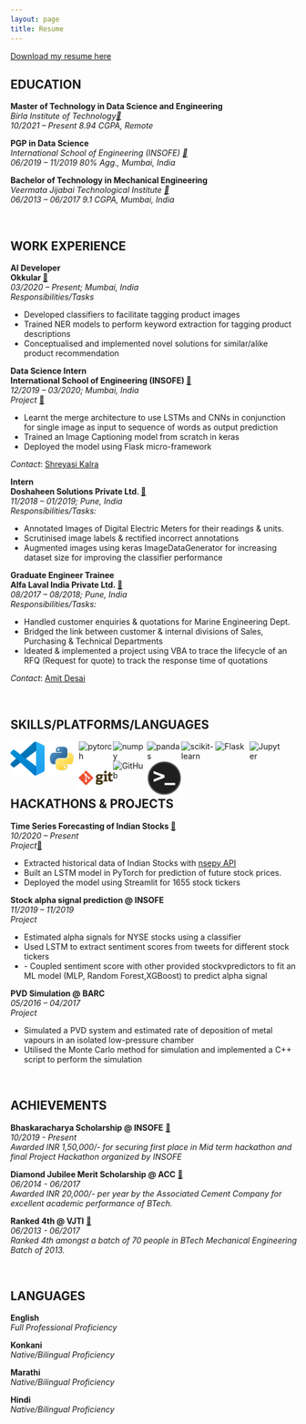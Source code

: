 ```yaml
---
layout: page
title: Resume
---
```


<a href="https://drive.google.com/file/d/1maJGA3u6bTfKOyqoMBxiFwFwtmHVj2Ak/view" target="_blank">Download my resume here</a>

## EDUCATION

<p>
<b>Master of Technology in Data Science and Engineering</b><br>
<i>Birla Institute of Technology<a href="https://www.bits-pilani.ac.in/" target="_blank">🔗</a></i><br>
<i>10/2021 – Present 8.94 CGPA, Remote</i></p>

<p>
<b>PGP in Data Science</b><br>
<i>International School of Engineering (INSOFE) <a href="https://www.insofe.edu.in/" target="_blank">🔗</a></i><br>
<i>06/2019 – 11/2019 80% Agg., Mumbai, India</i></p>

<p>
<b>Bachelor of Technology in Mechanical Engineering</b><br>
<i>Veermata Jijabai Technological Institute <a href="http://vjti.ac.in/" target="_blank">🔗</a></i><br>
<i>06/2013 – 06/2017 9.1 CGPA, Mumbai, India</i></p><br>

## WORK EXPERIENCE

<p>
<b>AI Developer</b><br>
<b>Okkular <a href="https://www.okkular.io/" target="_blank">🔗</a></b><br>
<i>03/2020 – Present; Mumbai, India</i><br>
<i>Responsibilities/Tasks</i><br>
<ul>
<li>Developed classifiers to facilitate tagging product images</li>
<li>Trained NER models to perform keyword extraction for tagging product descriptions</li>
<li>Conceptualised and implemented novel solutions for similar/alike product recommendation</li>
</ul>
</p>

<p>
<b>Data Science Intern</b><br>
<b>International School of Engineering (INSOFE) <a href="https://www.insofe.edu.in/" target="_blank">🔗</a></b><br>
<i>12/2019 – 03/2020; Mumbai, India</i><br>
<i>Project</i> <a href="https://github.com/ElisonSherton/Image_Captioning" target="_blank">🔗</a><br>
<ul>
<li>Learnt the merge architecture to use LSTMs and CNNs in conjunction for single image as input to sequence of words as output prediction</li>
<li>Trained an Image Captioning model from scratch in keras</li>
<li>Deployed the model using Flask micro-framework</li>
</ul>
<i>Contact</i>: <a href="https://in.linkedin.com/in/shreyasi-kalra-36a43511b" target="_blank">Shreyasi Kalra</a>
</p>

<p>
<b>Intern</b><br>
<b>Doshaheen Solutions Private Ltd. <a href="https://www.doshaheen.com/" target="_blank">🔗</a></b><br>
<i>11/2018 – 01/2019; Pune, India</i><br>
<i>Responsibilities/Tasks:</i>
<ul>
<li>Annotated Images of Digital Electric Meters for their readings & units.</li>
<li>Scrutinised image labels & rectified incorrect annotations</li>
<li>Augmented images using keras ImageDataGenerator for increasing dataset size for improving the classifier performance</li>
</ul>
</p>

<p>
<b>Graduate Engineer Trainee</b><br>
<b>Alfa Laval India Private Ltd. <a href="https://www.alfalaval.in/" target="_blank">🔗</a></b><br>
<i>08/2017 – 08/2018; Pune, India</i><br>
<i>Responsibilities/Tasks:</i>
<ul>
<li>Handled customer enquiries & quotations for Marine
Engineering Dept.</li>
<li>Bridged the link between customer & internal divisions of Sales, Purchasing & Technical Departments</li>
<li>Ideated & implemented a project using VBA to trace the lifecycle of an RFQ (Request for quote) to track the response time of quotations</li>
</ul>
<i>Contact</i>: <a href="https://in.linkedin.com/in/amit-desai-b402a015" target="_blank">Amit Desai</a>
</p><br>

## SKILLS/PLATFORMS/LANGUAGES

<img align="left" alt="Visual Studio Code" width="60px" src="https://raw.githubusercontent.com/github/explore/80688e429a7d4ef2fca1e82350fe8e3517d3494d/topics/visual-studio-code/visual-studio-code.png" />
<img align="left" alt="Git" width="60px" src="https://raw.githubusercontent.com/github/explore/80688e429a7d4ef2fca1e82350fe8e3517d3494d/topics/python/python.png" />
<img align="left" alt="pytorch" width="60px" src="https://pbs.twimg.com/profile_images/1306686545974362113/JYq2LGIA_400x400.jpg" />
<img align="left" alt="numpy" width="60px" src="https://numpy.org/images/logos/numpy.svg" />
<img align="left" alt="pandas" width="60px" src="https://encrypted-tbn0.gstatic.com/images?q=tbn:ANd9GcRXCDD7q7wCVdRNtROzgtARnDThPmab6k2x7Q&usqp=CAU" />
<img align="left" alt="scikit-learn" width="60px" src="https://upload.wikimedia.org/wikipedia/commons/thumb/0/05/Scikit_learn_logo_small.svg/1200px-Scikit_learn_logo_small.svg.png" />
<img align="left" alt="Flask" width="60px" src="https://user-images.githubusercontent.com/567298/52816968-216f6480-30ab-11e9-9d19-6418ba51563b.png" />
<img align="left" alt="Jupyter" width="60px" src="https://upload.wikimedia.org/wikipedia/commons/thumb/3/38/Jupyter_logo.svg/1200px-Jupyter_logo.svg.png" />
<img align="left" alt="Git" width="60px" src="https://raw.githubusercontent.com/github/explore/80688e429a7d4ef2fca1e82350fe8e3517d3494d/topics/git/git.png" />
<img align="left" alt="GitHub" width="60px" src="https://github.githubassets.com/images/modules/logos_page/GitHub-Mark.png" />
<img align="left" alt="Terminal" width="60px" src="https://raw.githubusercontent.com/github/explore/80688e429a7d4ef2fca1e82350fe8e3517d3494d/topics/terminal/terminal.png" /><br><br><br><br>

## HACKATHONS & PROJECTS

<p>
<b>Time Series Forecasting of Indian Stocks <a href="https://medium.com/analytics-vidhya/pytorch-lstms-for-time-series-forecasting-of-indian-stocks-8a49157da8b9" target="_blank">🔗</a></b><br>
<i>10/2020 – Present</i><br>
<i>Project</i><a href="https://github.com/ElisonSherton/TimeSeriesForecastingNN" target="_blank">🔗</a><br>
<ul>
<li>Extracted historical data of Indian Stocks with <a href="https://nsepy.xyz/" target="_blank">nsepy API</a></li>
<li>Built an LSTM model in PyTorch for prediction of future stock prices.</li>
<li>Deployed the model using Streamlit for 1655 stock tickers</li>
</ul>
</p>

<p>
<b>Stock alpha signal prediction @ INSOFE</b><br>
<i>11/2019 – 11/2019</i><br>
<i>Project</i><br>
<ul>
<li>Estimated alpha signals for NYSE stocks using a classifier</li>
<li>Used LSTM to extract sentiment scores from tweets for different stock tickers</li>
<li>- Coupled sentiment score with other provided stockvpredictors to fit an ML model (MLP, Random Forest,XGBoost) to predict alpha signal</li>
</ul>
</p>

<p>
<b>PVD Simulation @ BARC</b> <a href="http://www.barc.gov.in/" target="_blank"></a><br>
<i>05/2016 – 04/2017</i><br>
<i>Project</i><br>
<ul>
<li>Simulated a PVD system and estimated rate of deposition of metal vapours in an isolated low-pressure chamber</li>
<li>Utilised the Monte Carlo method for simulation and implemented a C++ script to perform the simulation</li>
</ul>
</p><br>

## ACHIEVEMENTS

<p>
<b>Bhaskaracharya Scholarship @ INSOFE</b> <a href="https://www.insofe.edu.in/" target="_blank">🔗</a><br>
<i>10/2019 - Present</i><br>
<i>Awarded INR 1,50,000/- for securing first place in Mid term hackathon and final Project Hackathon organized by INSOFE</i>
</p>

<p>
<b>Diamond Jubilee Merit Scholarship @ ACC</b> <a href="https://www.acclimited.com/" target="_blank">🔗</a><br>
<i>06/2014 - 06/2017</i><br>
<i>Awarded INR 20,000/- per year by the Associated Cement Company for excellent academic performance of BTech.</i>
</p>

<p>
<b>Ranked 4th @ VJTI</b> <a href="http://vjti.ac.in/" target="_blank">🔗</a><br>
<i>06/2013 - 06/2017</i><br>
<i>Ranked 4th amongst a batch of 70 people in BTech Mechanical Engineering Batch of 2013.</i>
</p><br>

## LANGUAGES

<p>
<b>English</b><br>
<i>Full Professional Proficiency</i>
</p>

<p>
<b>Konkani</b><br>
<i>Native/Bilingual Proficiency</i>
</p>

<p>
<b>Marathi</b><br>
<i>Native/Bilingual Proficiency</i>
</p>

<p>
<b>Hindi</b><br>
<i>Native/Bilingual Proficiency</i>
</p><br>